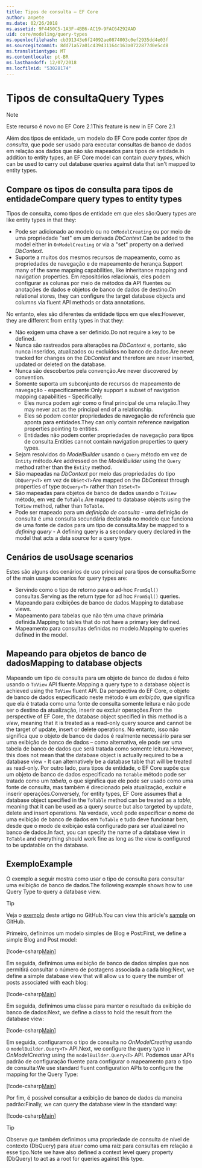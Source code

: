 ```yaml
---
title: Tipos de consulta – EF Core
author: anpete
ms.date: 02/26/2018
ms.assetid: 9F4450C5-1A3F-4BB6-AC19-9FAC64292AAD
uid: core/modeling/query-types
ms.openlocfilehash: cb391343e6f24092ae0874003c0ef2935dd4e03f
ms.sourcegitcommit: 8dd71a57a01c439431164c163a0722877d0e5cd8
ms.translationtype: MT
ms.contentlocale: pt-BR
ms.lasthandoff: 12/07/2018
ms.locfileid: "53028174"
---
```

# <a name="query-types"></a><span data-ttu-id="fc662-102">Tipos de consulta</span><span class="sxs-lookup"><span data-stu-id="fc662-102">Query Types</span></span>
> [!NOTE]
> <span data-ttu-id="fc662-103">Este recurso é novo no EF Core 2.1</span><span class="sxs-lookup"><span data-stu-id="fc662-103">This feature is new in EF Core 2.1</span></span>

<span data-ttu-id="fc662-104">Além dos tipos de entidade, um modelo do EF Core pode conter _tipos de consulta_, que pode ser usado para executar consultas de banco de dados em relação aos dados que não são mapeados para tipos de entidade.</span><span class="sxs-lookup"><span data-stu-id="fc662-104">In addition to entity types, an EF Core model can contain _query types_, which can be used to carry out database queries against data that isn't mapped to entity types.</span></span>

## <a name="compare-query-types-to-entity-types"></a><span data-ttu-id="fc662-105">Compare os tipos de consulta para tipos de entidade</span><span class="sxs-lookup"><span data-stu-id="fc662-105">Compare query types to entity types</span></span>

<span data-ttu-id="fc662-106">Tipos de consulta, como tipos de entidade em que eles são:</span><span class="sxs-lookup"><span data-stu-id="fc662-106">Query types are like entity types in that they:</span></span>

- <span data-ttu-id="fc662-107">Pode ser adicionado ao modelo ou no `OnModelCreating` ou por meio de uma propriedade "set" em um derivada _DbContext_.</span><span class="sxs-lookup"><span data-stu-id="fc662-107">Can be added to the model either in `OnModelCreating` or via a "set" property on a derived _DbContext_.</span></span>
- <span data-ttu-id="fc662-108">Suporte a muitos dos mesmos recursos de mapeamento, como as propriedades de navegação e de mapeamento de herança.</span><span class="sxs-lookup"><span data-stu-id="fc662-108">Support many of the same mapping capabilities, like inheritance mapping and navigation properties.</span></span> <span data-ttu-id="fc662-109">Em repositórios relacionais, eles podem configurar as colunas por meio de métodos da API fluentes ou anotações de dados e objetos de banco de dados de destino.</span><span class="sxs-lookup"><span data-stu-id="fc662-109">On relational stores, they can configure the target database objects and columns via fluent API methods or data annotations.</span></span>

<span data-ttu-id="fc662-110">No entanto, eles são diferentes da entidade tipos em que eles:</span><span class="sxs-lookup"><span data-stu-id="fc662-110">However, they are different from entity types in that they:</span></span>

- <span data-ttu-id="fc662-111">Não exigem uma chave a ser definido.</span><span class="sxs-lookup"><span data-stu-id="fc662-111">Do not require a key to be defined.</span></span>
- <span data-ttu-id="fc662-112">Nunca são rastreados para alterações na _DbContext_ e, portanto, são nunca inseridos, atualizados ou excluídos no banco de dados.</span><span class="sxs-lookup"><span data-stu-id="fc662-112">Are never tracked for changes on the _DbContext_ and therefore are never inserted, updated or deleted on the database.</span></span>
- <span data-ttu-id="fc662-113">Nunca são descobertos pela convenção.</span><span class="sxs-lookup"><span data-stu-id="fc662-113">Are never discovered by convention.</span></span>
- <span data-ttu-id="fc662-114">Somente suporta um subconjunto de recursos de mapeamento de navegação - especificamente:</span><span class="sxs-lookup"><span data-stu-id="fc662-114">Only support a subset of navigation mapping capabilities - Specifically:</span></span>
  - <span data-ttu-id="fc662-115">Eles nunca podem agir como o final principal de uma relação.</span><span class="sxs-lookup"><span data-stu-id="fc662-115">They may never act as the principal end of a relationship.</span></span>
  - <span data-ttu-id="fc662-116">Eles só podem conter propriedades de navegação de referência que aponta para entidades.</span><span class="sxs-lookup"><span data-stu-id="fc662-116">They can only contain reference navigation properties pointing to entities.</span></span>
  - <span data-ttu-id="fc662-117">Entidades não podem conter propriedades de navegação para tipos de consulta.</span><span class="sxs-lookup"><span data-stu-id="fc662-117">Entities cannot contain navigation properties to query types.</span></span>
- <span data-ttu-id="fc662-118">Sejam resolvidos do _ModelBuilder_ usando o `Query` método em vez de `Entity` método.</span><span class="sxs-lookup"><span data-stu-id="fc662-118">Are addressed on the _ModelBuilder_ using the `Query` method rather than the `Entity` method.</span></span>
- <span data-ttu-id="fc662-119">São mapeadas na _DbContext_ por meio das propriedades do tipo `DbQuery<T>` em vez de `DbSet<T>`</span><span class="sxs-lookup"><span data-stu-id="fc662-119">Are mapped on the _DbContext_ through properties of type `DbQuery<T>` rather than `DbSet<T>`</span></span>
- <span data-ttu-id="fc662-120">São mapeadas para objetos de banco de dados usando o `ToView` método, em vez de `ToTable`.</span><span class="sxs-lookup"><span data-stu-id="fc662-120">Are mapped to database objects using the `ToView` method, rather than `ToTable`.</span></span>
- <span data-ttu-id="fc662-121">Pode ser mapeado para um _definição de consulta_ - uma definição de consulta é uma consulta secundária declarada no modelo que funciona de uma fonte de dados para um tipo de consulta.</span><span class="sxs-lookup"><span data-stu-id="fc662-121">May be mapped to a _defining query_ - A defining query is a secondary query declared in the model that acts a data source for a query type.</span></span>

## <a name="usage-scenarios"></a><span data-ttu-id="fc662-122">Cenários de uso</span><span class="sxs-lookup"><span data-stu-id="fc662-122">Usage scenarios</span></span>

<span data-ttu-id="fc662-123">Estes são alguns dos cenários de uso principal para tipos de consulta:</span><span class="sxs-lookup"><span data-stu-id="fc662-123">Some of the main usage scenarios for query types are:</span></span>

- <span data-ttu-id="fc662-124">Servindo como o tipo de retorno para o ad-hoc `FromSql()` consultas.</span><span class="sxs-lookup"><span data-stu-id="fc662-124">Serving as the return type for ad hoc `FromSql()` queries.</span></span>
- <span data-ttu-id="fc662-125">Mapeando para exibições de banco de dados.</span><span class="sxs-lookup"><span data-stu-id="fc662-125">Mapping to database views.</span></span>
- <span data-ttu-id="fc662-126">Mapeamento para tabelas que não têm uma chave primária definida.</span><span class="sxs-lookup"><span data-stu-id="fc662-126">Mapping to tables that do not have a primary key defined.</span></span>
- <span data-ttu-id="fc662-127">Mapeamento para consultas definidas no modelo.</span><span class="sxs-lookup"><span data-stu-id="fc662-127">Mapping to queries defined in the model.</span></span>

## <a name="mapping-to-database-objects"></a><span data-ttu-id="fc662-128">Mapeando para objetos de banco de dados</span><span class="sxs-lookup"><span data-stu-id="fc662-128">Mapping to database objects</span></span>

<span data-ttu-id="fc662-129">Mapeando um tipo de consulta para um objeto de banco de dados é feito usando o `ToView` API fluente.</span><span class="sxs-lookup"><span data-stu-id="fc662-129">Mapping a query type to a database object is achieved using the `ToView` fluent API.</span></span> <span data-ttu-id="fc662-130">Da perspectiva do EF Core, o objeto de banco de dados especificado neste método é um _exibição_, que significa que ela é tratada como uma fonte de consulta somente leitura e não pode ser o destino da atualização, inserir ou excluir operações.</span><span class="sxs-lookup"><span data-stu-id="fc662-130">From the perspective of EF Core, the database object specified in this method is a _view_, meaning that it is treated as a read-only query source and cannot be the target of update, insert or delete operations.</span></span> <span data-ttu-id="fc662-131">No entanto, isso não significa que o objeto de banco de dados é realmente necessário para ser uma exibição de banco de dados – como alternativa, ele pode ser uma tabela de banco de dados que será tratada como somente leitura.</span><span class="sxs-lookup"><span data-stu-id="fc662-131">However, this does not mean that the database object is actually required to be a database view - It can alternatively be a database table that will be treated as read-only.</span></span> <span data-ttu-id="fc662-132">Por outro lado, para tipos de entidade, o EF Core supõe que um objeto de banco de dados especificado na `ToTable` método pode ser tratado como um _tabela_, o que significa que ele pode ser usado como uma fonte de consulta, mas também é direcionado pela atualização, excluir e inserir operações.</span><span class="sxs-lookup"><span data-stu-id="fc662-132">Conversely, for entity types, EF Core assumes that a database object specified in the `ToTable` method can be treated as a _table_, meaning that it can be used as a query source but also targeted by update, delete and insert operations.</span></span> <span data-ttu-id="fc662-133">Na verdade, você pode especificar o nome de uma exibição de banco de dados em `ToTable` e tudo deve funcionar bem, desde que o modo de exibição está configurado para ser atualizável no banco de dados.</span><span class="sxs-lookup"><span data-stu-id="fc662-133">In fact, you can specify the name of a database view in `ToTable` and everything should work fine as long as the view is configured to be updatable on the database.</span></span>

## <a name="example"></a><span data-ttu-id="fc662-134">Exemplo</span><span class="sxs-lookup"><span data-stu-id="fc662-134">Example</span></span>

<span data-ttu-id="fc662-135">O exemplo a seguir mostra como usar o tipo de consulta para consultar uma exibição de banco de dados.</span><span class="sxs-lookup"><span data-stu-id="fc662-135">The following example shows how to use Query Type to query a database view.</span></span>

> [!TIP]
> <span data-ttu-id="fc662-136">Veja o [exemplo](https://github.com/aspnet/EntityFramework.Docs/tree/master/samples/core/QueryTypes) deste artigo no GitHub.</span><span class="sxs-lookup"><span data-stu-id="fc662-136">You can view this article's [sample](https://github.com/aspnet/EntityFramework.Docs/tree/master/samples/core/QueryTypes) on GitHub.</span></span>

<span data-ttu-id="fc662-137">Primeiro, definimos um modelo simples de Blog e Post:</span><span class="sxs-lookup"><span data-stu-id="fc662-137">First, we define a simple Blog and Post model:</span></span>

[!code-csharp[Main](../../../samples/core/QueryTypes/Program.cs#Entities)]

<span data-ttu-id="fc662-138">Em seguida, definimos uma exibição de banco de dados simples que nos permitirá consultar o número de postagens associada a cada blog:</span><span class="sxs-lookup"><span data-stu-id="fc662-138">Next, we define a simple database view that will allow us to query the number of posts associated with each blog:</span></span>

[!code-csharp[Main](../../../samples/core/QueryTypes/Program.cs#View)]

<span data-ttu-id="fc662-139">Em seguida, definimos uma classe para manter o resultado da exibição do banco de dados:</span><span class="sxs-lookup"><span data-stu-id="fc662-139">Next, we define a class to hold the result from the database view:</span></span>

[!code-csharp[Main](../../../samples/core/QueryTypes/Program.cs#QueryType)]

<span data-ttu-id="fc662-140">Em seguida, configuramos o tipo de consulta no _OnModelCreating_ usando o `modelBuilder.Query<T>` API.</span><span class="sxs-lookup"><span data-stu-id="fc662-140">Next, we configure the query type in _OnModelCreating_ using the `modelBuilder.Query<T>` API.</span></span>
<span data-ttu-id="fc662-141">Podemos usar APIs padrão de configuração fluente para configurar o mapeamento para o tipo de consulta:</span><span class="sxs-lookup"><span data-stu-id="fc662-141">We use standard fluent configuration APIs to configure the mapping for the Query Type:</span></span>

[!code-csharp[Main](../../../samples/core/QueryTypes/Program.cs#Configuration)]

<span data-ttu-id="fc662-142">Por fim, é possível consultar a exibição de banco de dados da maneira padrão:</span><span class="sxs-lookup"><span data-stu-id="fc662-142">Finally, we can query the database view in the standard way:</span></span>

[!code-csharp[Main](../../../samples/core/QueryTypes/Program.cs#Query)]

> [!TIP]
> <span data-ttu-id="fc662-143">Observe que também definimos uma propriedade de consulta de nível de contexto (DbQuery) para atuar como uma raiz para consultas em relação a esse tipo.</span><span class="sxs-lookup"><span data-stu-id="fc662-143">Note we have also defined a context level query property (DbQuery) to act as a root for queries against this type.</span></span>
